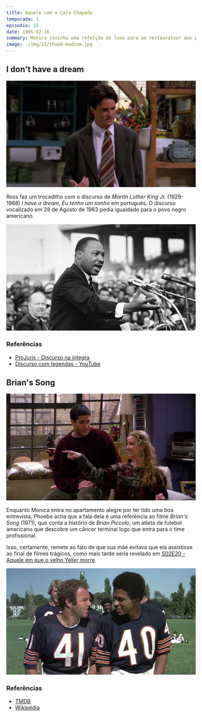 ```yaml
---
title: Aquele com o Cara Chapado
temporada: 1
episodio: 15
date: 1995-02-16
summary: Monica cozinha uma refeição de luxo para um restaurateur que procura um novo chef, mas, infelizmente, ele está chapado.
image: ./img/15/thumb-medium.jpg
---
```


## I don't have a dream

![I don't have a dream](./img/15/i-don-t-have-a-dream.png)

<cena>
  <chandler
    original="- I don't have a dream."
    traducao="- Eu não tenho um sonho."
  />
  <ross
    original="- Ah, the lesser known I Don't Have a Dream speech."
    traducao="- Esse discurso é menos conhecido."
  />
</cena>

Ross faz um trocadilho com o discurso de *Martin Luther King Jr.* (1929-1968)
*I have a dream*, *Eu tenho um sonho* em português. O discurso vocalizado em
28 de Agosto de 1963 pedia igualdade para o povo negro americano.

![Martin Luther King Jr.](./img/15/martin-luther-king-jr.jpg)

### Referências

- [ProJuris - Discurso na íntegra](https://www.projuris.com.br/i-have-a-dream-de-martin-luther-king-jr-na-integra)
- [Discurso com legendas - YouTube](https://www.youtube.com/watch?v=fz_7luovxPc)

## Brian's Song

![Brian's Song](./img/15/brian-s-song.png)

<cena>
  <monica
    original="- Oh, I love my life. I love my life."
    traducao="- Eu adoro a minha vida!"
  />
  <phoebe
    original="- Brian's Song."
    traducao="- Brian's Song."
  />
</cena>

Enquanto Monica entra no apartamento alegre por ter tido uma boa entrevista, Phoebe
acha que a fala dela é uma referência ao filme *Brian's Song* (1971), que conta a
histório de *Brian Piccolo*, um atleta de futebol americano que descobre um câncer
terminal logo que entra para o time profissional.

Isso, certamente, remete ao fato de que sua mãe evitava que ela assistisse ao final
de filmes trágicos, como mais tarde seria revelado em
[S02E20 - Aquele em que o velho Yeller morre](/temporada/2/episodio/20/).

![Brian's Song - Movie](./img/15/brian-s-song-movie.jpg)

### Referências

- [TMDB](https://www.themoviedb.org/movie/18047-brian-s-song)
- [Wikipédia](https://en.wikipedia.org/wiki/Brian%27s_Song)
